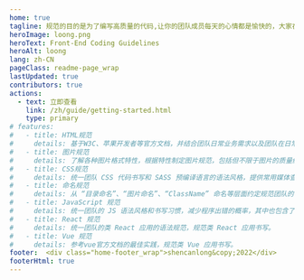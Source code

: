 ```yaml
---
home: true
tagline: 规范的目的是为了编写高质量的代码,让你的团队成员每天的心情都是愉快的，大家在一起都是快乐的。
heroImage: loong.png
heroText: Front-End Coding Guidelines
heroAlt: loong
lang: zh-CN
pageClass: readme-page_wrap
lastUpdated: true
contributors: true
actions:
  - text: 立即查看
    link: /zh/guide/getting-started.html
    type: primary
# features:
#   - title: HTML规范
#     details: 基于W3C、苹果开发者等官方文档，并结合团队日常业务需求以及团队在日常开发过程中总结提炼出的经验而约定。
#   - title: 图片规范
#     details: 了解各种图片格式特性，根据特性制定图片规范，包括但不限于图片的质量约定、图片引入方式、图片合并处理等。
#   - title: CSS规范
#     details: 统一团队 CSS 代码书写和 SASS 预编译语言的语法风格，提供常用媒体查询语句和浏览器私有属性引用，并从业务层面统一规范常用模块的引用。
#   - title: 命名规范
#     details: 从 “目录命名”、“图片命名”、“ClassName” 命名等层面约定规范团队的命名习惯，增强团队代码的可读性。
#   - title: JavaScript 规范
#     details: 统一团队的 JS 语法风格和书写习惯，减少程序出错的概率，其中也包含了 ES6 的语法规范和最佳实践。
#   - title: React 规范
#     details: 统一团队的类 React 应用的语法规范，规范类 React 应用书写。
#   - title: Vue 规范
#     details: 参考vue官方文档的最佳实践，规范类 Vue 应用书写。
footer:  <div class="home-footer_wrap">shencanlong&copy;2022</div>
footerHtml: true
---
```


<LgFeatureList/>